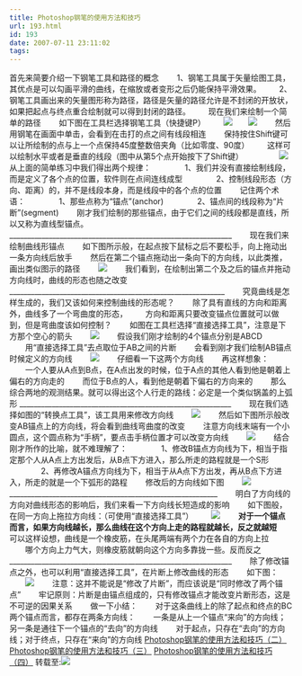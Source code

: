 ```yaml
---
title: Photoshop钢笔的使用方法和技巧
url: 193.html
id: 193
date: 2007-07-11 23:11:02
tags:
---
```


首先来简要介绍一下钢笔工具和路径的概念 　　1、钢笔工具属于矢量绘图工具，其优点是可以勾画平滑的曲线，在缩放或者变形之后仍能保持平滑效果。 　　2、钢笔工具画出来的矢量图形称为路径，路径是矢量的路径允许是不封闭的开放状，如果把起点与终点重合绘制就可以得到封闭的路径。 　　现在我们来绘制一个简单的路径 　　如下图在工具栏选择钢笔工具（快捷键P） 　　![](http://www.coolface.net/attachments/month_0604/f200648153910.gif)　　![](http://www.coolface.net/attachments/month_0604/n200648153957.gif)  　　然后用钢笔在画面中单击，会看到在击打的点之间有线段相连 　　保持按住Shift键可以让所绘制的点与上一个点保持45度整数倍夹角（比如零度、90度） 　　这样可以绘制水平或者是垂直的线段（图中从第5个点开始按下了Shift键） 　　 　　![](http://www.coolface.net/attachments/month_0604/t200648155434.gif) 　　从上面的简单练习中我们得出两个规律： 　　　　1、我们并没有直接绘制线段，而是定义了各个点的位置，软件则在点间连线成型 　　　　2、控制线段形态（方向、距离）的，并不是线段本身，而是线段中的各个点的位置 　　记住两个术语： 　　　　1、那些点称为“锚点”(anchor) 　　　　2、锚点间的线段称为“片断”(segment) 　　刚才我们绘制的那些锚点，由于它们之间的线段都是直线，所以又称为直线型锚点。 ______________________________________________________________ 　　现在我们来绘制曲线形锚点 　　如下图所示般，在起点按下鼠标之后不要松手，向上拖动出一条方向线后放手 　　然后在第二个锚点拖动出一条向下的方向线，以此类推，画出类似图示的路径 　　![](http://www.coolface.net/attachments/month_0604/02006481661.gif) 　　我们看到，在绘制出第二个及之后的锚点并拖动方向线时，曲线的形态也随之改变 ____________________________________________________________ 　　究竟曲线是怎样生成的，我们又该如何来控制曲线的形态呢？ 　　除了具有直线的方向和距离外，曲线多了一个弯曲度的形态， 　　方向和距离只要改变锚点位置就可以做到，但是弯曲度该如何控制？ 　　如图在工具栏选择“直接选择工具”，注意是下方那个空心的箭头 　　![](http://www.coolface.net/attachments/month_0604/1200648161026.gif) 　　假设我们刚才绘制的4个锚点分别是ABCD 　　用“直接选择工具”去点取位于AB之间的片断 　　会看到刚才我们绘制AB锚点时候定义的方向线 　　![](http://www.coolface.net/attachments/month_0604/120064816117.gif) 　　仔细看一下这两个方向线 　　再这样想象： 　　一个人要从A点到B点，在A点出发的时候，位于A点的其他人看到他是朝着上偏右的方向走的 　　而位于B点的人，看到他是朝着下偏右的方向来的 　　那么综合两地的观测结果。就可以得出这个人行走的路线：必定是一个类似锅盖的上弧形 ___________________________________________________________ 　　现在我们选择如图的“转换点工具”，该工具用来修改方向线 　　![](http://www.coolface.net/attachments/month_0604/o200648183418.gif) 　　然后如下图所示般改变AB锚点上的方向线，将会看到曲线弯曲度的改变 　　注意方向线末端有一个小圆点，这个圆点称为“手柄”，要点击手柄位置才可以改变方向线 　　![](http://www.coolface.net/attachments/month_0604/h200648183452.gif) 　　结合刚才所作的比喻，就不难理解了： 　　　　1、修改B锚点方向线为下，相当于指定那个人从A点上方出发后，从B点下方进入，那么所走的路程就是一个S形 　　　　2、再修改A锚点方向线为下，相当于从A点下方出发，再从B点下方进入，所走的就是一个下弧形的路程 　　修改后的方向线如下图 　　![](http://www.coolface.net/attachments/month_0604/s20064818374.gif) __________________________________________________________ 　　明白了方向线的方向对曲线形态的影响后，我们来看一下方向线长短造成的影响 　　如下图般，在同一方向上拖拉方向线：（可使用“直接选择工具”） 　　![](http://www.coolface.net/attachments/month_0604/v200648184448.gif) 　　**对于一个锚点而言，如果方向线越长，那么曲线在这个方向上走的路程就越长，反之就越短** 　　可以这样设想，曲线是一个橡皮筋，在头尾两端有两个力在各自的方向上拉 　　哪个方向上力气大，则橡皮筋就朝向这个方向多靠拢一些。反而反之 ______________________________________________________________ 　　除了修改锚点之外，也可以利用“直接选择工具”，在片断上修改曲线的形态 　　如下图： 　　![](http://www.coolface.net/attachments/month_0604/520064818506.gif) 　　注意：这并不能说是“修改了片断”，而应该说是“同时修改了两个锚点” 　　牢记原则：片断是由锚点组成的，只有修改锚点才能改变片断形态，这是不可逆的因果关系 　　做一下小结： 　　对于这条曲线上的除了起点和终点的BC两个锚点而言，都存在两条方向线： 　　一条是从上一个锚点“来向”的方向线；另一条是通往下一个锚点的“去向”的方向线 　　对于起点，只存在“去向”的方向线；对于终点，只存在“来向”的方向线 [Photoshop钢笔的使用方法和技巧（二）](http://www.coolface.net/article.asp?id=6) [Photoshop钢笔的使用方法和技巧（三）](http://www.coolface.net/article.asp?id=7) [Photoshop钢笔的使用方法和技巧（四）](http://www.coolface.net/article.asp?id=8) [](http://www.coolface.net/article.asp?id=67) 转载至:[![](http://www.coolface.net/logo.png)](http://www.coolface.net/ "coolface's 设计空间")